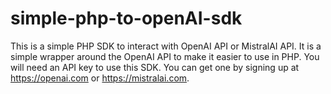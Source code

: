 # simple-php-to-openAI-sdk

This is a simple PHP SDK to interact with OpenAI API or MistralAI API. 
It is a simple wrapper around the OpenAI API to make it easier to use in PHP.
You will need an API key to use this SDK. You can get one by signing up at https://openai.com or https://mistralai.com.
